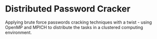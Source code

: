# Distributed Password Cracker
Applying brute force passwords cracking techniques with a twist - using OpenMP and MPICH to distribute the tasks in a clustered computing environment.

